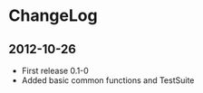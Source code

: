 ChangeLog
========================================================

## 2012-10-26

* First release 0.1-0
* Added basic common functions and TestSuite
